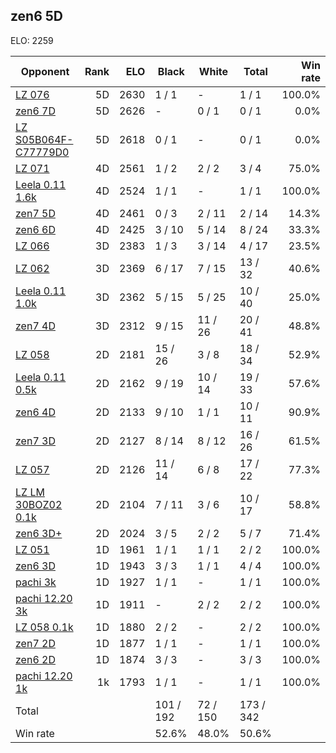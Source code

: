 ## zen6 5D ##

ELO: 2259

Opponent | Rank | ELO | Black | White | Total | Win rate
---------|-----:|----:|-------|-------|-------|-------:
[LZ 076](LZ%20076.md) | 5D | 2630 | 1 / 1 | - | 1 / 1 | 100.0%
[zen6 7D](zen6%207D.md) | 5D | 2626 | - | 0 / 1 | 0 / 1 | 0.0%
[LZ S05B064F-C77779D0](LZ%20S05B064F-C77779D0.md) | 5D | 2618 | 0 / 1 | - | 0 / 1 | 0.0%
[LZ 071](LZ%20071.md) | 4D | 2561 | 1 / 2 | 2 / 2 | 3 / 4 | 75.0%
[Leela 0.11 1.6k](Leela%200.11%201.6k.md) | 4D | 2524 | 1 / 1 | - | 1 / 1 | 100.0%
[zen7 5D](zen7%205D.md) | 4D | 2461 | 0 / 3 | 2 / 11 | 2 / 14 | 14.3%
[zen6 6D](zen6%206D.md) | 4D | 2425 | 3 / 10 | 5 / 14 | 8 / 24 | 33.3%
[LZ 066](LZ%20066.md) | 3D | 2383 | 1 / 3 | 3 / 14 | 4 / 17 | 23.5%
[LZ 062](LZ%20062.md) | 3D | 2369 | 6 / 17 | 7 / 15 | 13 / 32 | 40.6%
[Leela 0.11 1.0k](Leela%200.11%201.0k.md) | 3D | 2362 | 5 / 15 | 5 / 25 | 10 / 40 | 25.0%
[zen7 4D](zen7%204D.md) | 3D | 2312 | 9 / 15 | 11 / 26 | 20 / 41 | 48.8%
[LZ 058](LZ%20058.md) | 2D | 2181 | 15 / 26 | 3 / 8 | 18 / 34 | 52.9%
[Leela 0.11 0.5k](Leela%200.11%200.5k.md) | 2D | 2162 | 9 / 19 | 10 / 14 | 19 / 33 | 57.6%
[zen6 4D](zen6%204D.md) | 2D | 2133 | 9 / 10 | 1 / 1 | 10 / 11 | 90.9%
[zen7 3D](zen7%203D.md) | 2D | 2127 | 8 / 14 | 8 / 12 | 16 / 26 | 61.5%
[LZ 057](LZ%20057.md) | 2D | 2126 | 11 / 14 | 6 / 8 | 17 / 22 | 77.3%
[LZ LM 30BOZ02 0.1k](LZ%20LM%2030BOZ02%200.1k.md) | 2D | 2104 | 7 / 11 | 3 / 6 | 10 / 17 | 58.8%
[zen6 3D+](zen6%203D+.md) | 2D | 2024 | 3 / 5 | 2 / 2 | 5 / 7 | 71.4%
[LZ 051](LZ%20051.md) | 1D | 1961 | 1 / 1 | 1 / 1 | 2 / 2 | 100.0%
[zen6 3D](zen6%203D.md) | 1D | 1943 | 3 / 3 | 1 / 1 | 4 / 4 | 100.0%
[pachi 3k](pachi%203k.md) | 1D | 1927 | 1 / 1 | - | 1 / 1 | 100.0%
[pachi 12.20 3k](pachi%2012.20%203k.md) | 1D | 1911 | - | 2 / 2 | 2 / 2 | 100.0%
[LZ 058 0.1k](LZ%20058%200.1k.md) | 1D | 1880 | 2 / 2 | - | 2 / 2 | 100.0%
[zen7 2D](zen7%202D.md) | 1D | 1877 | 1 / 1 | - | 1 / 1 | 100.0%
[zen6 2D](zen6%202D.md) | 1D | 1874 | 3 / 3 | - | 3 / 3 | 100.0%
[pachi 12.20 1k](pachi%2012.20%201k.md) | 1k | 1793 | 1 / 1 | - | 1 / 1 | 100.0%
Total | | | 101 / 192 | 72 / 150 | 173 / 342 | 
Win rate| | | 52.6% | 48.0% | 50.6% | 
